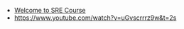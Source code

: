 * [Welcome to SRE Course](https://github.com/telecomprofi/what-is-sre-ukrainian/blob/master/DevOps%20Engineer%20SRE%20Learning%20Path/Welcome%20and%20Getting%20Started%20Guide.pdf)
* https://www.youtube.com/watch?v=uGvscrrrz9w&t=2s
